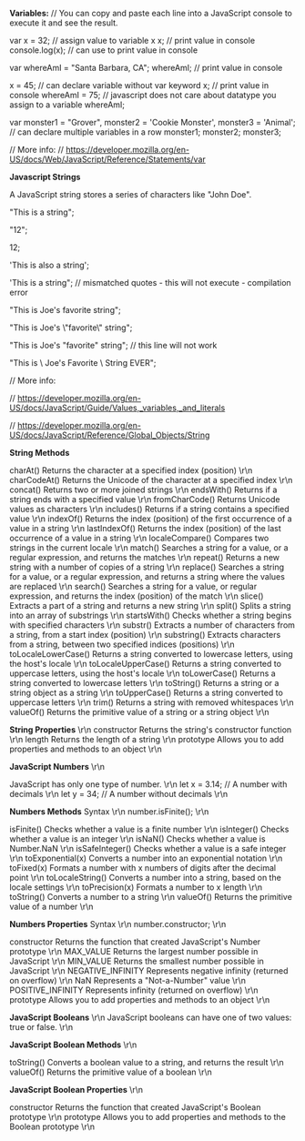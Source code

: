 
**Variables:**
// You can copy and paste each line into a JavaScript console to execute it and see the result.

var x = 32;     // assign value to variable x
x;              // print value in console
console.log(x); // can use to print value in console 

var whereAmI = "Santa Barbara, CA"; 
whereAmI;       // print value in console

x = 45;         // can declare variable without var keyword 
x;              // print value in console
whereAmI = 75;  // javascript does not care about datatype you assign to a variable 
whereAmI;

var monster1 = "Grover", monster2 = 'Cookie Monster', monster3 = 'Animal';      // can declare multiple variables in a row
monster1;
monster2;
monster3;

// More info:
// https://developer.mozilla.org/en-US/docs/Web/JavaScript/Reference/Statements/var


**Javascript Strings**

A JavaScript string stores a series of characters like "John Doe".

"This is a string";

"12";

12;

'This is also a string';

'This is a string"; // mismatched quotes - this will not execute - compilation error


"This is Joe's favorite string";

"This is Joe's \\"favorite\\" string";

"This is Joe's "favorite" string"; // this line will not work

"This is \\
Joe's Favorite \\
String EVER";

// More info:

// https://developer.mozilla.org/en-US/docs/JavaScript/Guide/Values,_variables,_and_literals

// https://developer.mozilla.org/en-US/docs/JavaScript/Reference/Global_Objects/String

**String Methods**

charAt()	Returns the character at a specified index (position) \r\n
charCodeAt()	Returns the Unicode of the character at a specified index  \r\n
concat()	Returns two or more joined strings \r\n
endsWith()	Returns if a string ends with a specified value \r\n
fromCharCode()	Returns Unicode values as characters \r\n
includes()	Returns if a string contains a specified value \r\n
indexOf()	Returns the index (position) of the first occurrence of a value in a string \r\n
lastIndexOf()	Returns the index (position) of the last occurrence of a value in a string \r\n
localeCompare()	Compares two strings in the current locale \r\n
match()	Searches a string for a value, or a regular expression, and returns the matches \r\n
repeat()	Returns a new string with a number of copies of a string \r\n
replace()	Searches a string for a value, or a regular expression, and returns a string where the values are replaced \r\n
search()	Searches a string for a value, or regular expression, and returns the index (position) of the match \r\n
slice()	Extracts a part of a string and returns a new string \r\n
split()	Splits a string into an array of substrings \r\n
startsWith()	Checks whether a string begins with specified characters \r\n
substr()	Extracts a number of characters from a string, from a start index (position) \r\n
substring()	Extracts characters from a string, between two specified indices (positions) \r\n
toLocaleLowerCase()	Returns a string converted to lowercase letters, using the host's locale \r\n
toLocaleUpperCase()	Returns a string converted to uppercase letters, using the host's locale \r\n
toLowerCase()	Returns a string converted to lowercase letters \r\n
toString()	Returns a string or a string object as a string \r\n
toUpperCase()	Returns a string converted to uppercase letters \r\n
trim()	Returns a string with removed whitespaces \r\n
valueOf()	Returns the primitive value of a string or a string object \r\n

**String Properties** \r\n
constructor	Returns the string's constructor function \r\n
length	Returns the length of a string \r\n
prototype	Allows you to add properties and methods to an object \r\n

 
**JavaScript Numbers** \r\n
 
JavaScript has only one type of number. \r\n
let x = 3.14;     // A number with decimals \r\n
let y = 34;       // A number without decimals \r\n

**Numbers Methods**
Syntax \r\n
number.isFinite(); \r\n

isFinite()	Checks whether a value is a finite number \r\n
isInteger()	Checks whether a value is an integer \r\n
isNaN()	Checks whether a value is Number.NaN \r\n
isSafeInteger()	Checks whether a value is a safe integer \r\n
toExponential(x)	Converts a number into an exponential notation \r\n
toFixed(x)	Formats a number with x numbers of digits after the decimal point \r\n
toLocaleString()	Converts a number into a string, based on the locale settings \r\n
toPrecision(x)	Formats a number to x length \r\n
toString()	Converts a number to a string \r\n
valueOf()	Returns the primitive value of a number \r\n


**Numbers Properties**
Syntax \r\n
number.constructor; \r\n

constructor	Returns the function that created JavaScript's Number prototype \r\n
MAX_VALUE	Returns the largest number possible in JavaScript \r\n
MIN_VALUE	Returns the smallest number possible in JavaScript \r\n
NEGATIVE_INFINITY	Represents negative infinity (returned on overflow) \r\n
NaN	Represents a "Not-a-Number" value \r\n
POSITIVE_INFINITY	Represents infinity (returned on overflow) \r\n
prototype	Allows you to add properties and methods to an object \r\n

**JavaScript Booleans** \r\n
JavaScript booleans can have one of two values: true or false. \r\n

**JavaScript Boolean Methods** \r\n

toString()	Converts a boolean value to a string, and returns the result \r\n
valueOf()	Returns the primitive value of a boolean \r\n

**JavaScript Boolean Properties** \r\n

constructor	Returns the function that created JavaScript's Boolean prototype \r\n
prototype	Allows you to add properties and methods to the Boolean prototype \r\n



